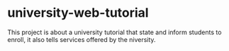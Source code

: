 # university-web-tutorial
 This project is about a university tutorial that state and inform  students to enroll, it also tells services offered by the niversity.

